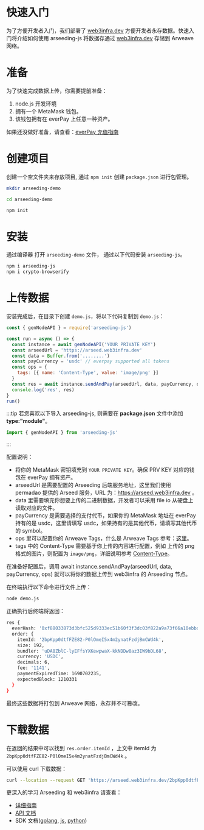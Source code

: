 # 快速入门

为了方便开发者入门，我们部署了 [web3infra.dev](http://web3infra.dev) 方便开发者永存数据。快速入门将介绍如何使用 arseeding-js 将数据存通过 [web3infra.dev](http://web3infra.dev) 存储到 Arweave 网络。

# 准备

为了快速完成数据上传，你需要提前准备：

1. node.js 开发环境
2. 拥有一个 MetaMask 钱包。
3. 该钱包拥有在 everPay 上任意一种资产。

如果还没做好准备，请查看：[everPay 充值指南](../other/2.getAR.md#swapdeposit)

# 创建项目

创建一个空文件夹来存放项目, 通过 `npm init` 创建 `package.json` 进行包管理。

```bash
mkdir arseeding-demo

cd arseeding-demo

npm init
```

# 安装

通过编译器 打开 `arseeding-demo` 文件， 通过以下代码安装 `arseeding-js`。

```bash
npm i arseeding-js
npm i crypto-browserify
```

# 上传数据

安装完成后，在目录下创建 `demo.js`，将以下代码复制到 `demo.js`：

```jsx
const { genNodeAPI } = require('arseeding-js')

const run = async () => {
  const instance = await genNodeAPI('YOUR PRIVATE KEY')
  const arseedUrl = 'https://arseed.web3infra.dev'
  const data = Buffer.from('........')
  const payCurrency = 'usdc' // everpay supported all tokens
  const ops = {
    tags: [{ name: 'Content-Type', value: 'image/png' }]
  }
  const res = await instance.sendAndPay(arseedUrl, data, payCurrency, ops)
  console.log('res', res)
}
run()
```

:::tip
若您喜欢以下导入 arseeding-js, 则需要在 **package.json** 文件中添加 **type:"module"**。

```js
import { genNodeAPI } from 'arseeding-js'
```

:::

配置说明：

- 将你的 MetaMask 密钥填充到 `YOUR PRIVATE KEY`。确保 PRV KEY 对应的钱包在 everPay 拥有资产。
- arseedUrl 是需要配置的 Arseeding 后端服务地址，这里我们使用 permadao 提供的 Arseed 服务，URL 为：https://arseed.web3infra.dev 。
- data 里需要填充你想要上传的二进制数据，开发者可以采用 file io 从硬盘上读取对应的文件。
- payCurrency 是需要选择的支付代币，如果你的 MetaMask 地址在 everPay 持有的是 usdc，这里请填写 usdc，如果持有的是其他代币，请填写其他代币的 symbol。
- ops 里可以配置你的 Arweave Tags，什么是 Arweave Tags 参考：[这里](../other/tags.md)。
- tags 中的 Content-Type 需要基于你上传的内容进行配置，例如 上传的 png 格式的图片，则配置为 `image/png`，详细说明参考 [Content-Type](../other/tags.md#content-type)。

在准备好配置后，调用 await instance.sendAndPay(arseedUrl, data, payCurrency, ops) 就可以将你的数据上传到 web3infra 的 Arseeding 节点。

在终端执行以下命令进行文件上传：

```bash
node demo.js
```

正确执行后终端将返回：

```bash
res {
  everHash: '0xf88033873d3bfc525d9333ec51b60f3f3dc03f822a9a73f66a10ebbd944b29c6',
  order: {
    itemId: '2bpKpp0dtfFZE82-P0lOmeI5x4m2ynatFzdjBmCWd4k',
    size: 192,
    bundler: 'uDA8ZblC-lyEFfsYXKewpwaX-kkNDDw8az3IW9bDL68',
    currency: 'USDC',
    decimals: 6,
    fee: '1141',
    paymentExpiredTime: 1690702235,
    expectedBlock: 1210331
  }
}
```

最终这些数据将打包到 Arweave 网络，永存并不可篡改。

# 下载数据

在返回的结果中可以找到 `res.order.itemId` ，上文中 itemId 为 `2bpKpp0dtfFZE82-P0lOmeI5x4m2ynatFzdjBmCWd4k` 。

可以使用 curl 下载数据：

```bash
curl --location --request GET 'https://arseed.web3infra.dev/2bpKpp0dtfFZE82-P0lOmeI5x4m2ynatFzdjBmCWd4k'
```

更深入的学习 Arseeding 和 web3infra 请查看：

- [详细指南](1.detail.md)
- [API 文档](../api/0.intro.md)
- SDK 文档([golang](../sdk/arseeding-go/1.intro.md), [js](../sdk/arseeding-js/1.intro.md), [python](../sdk/arseeding-py.md))
